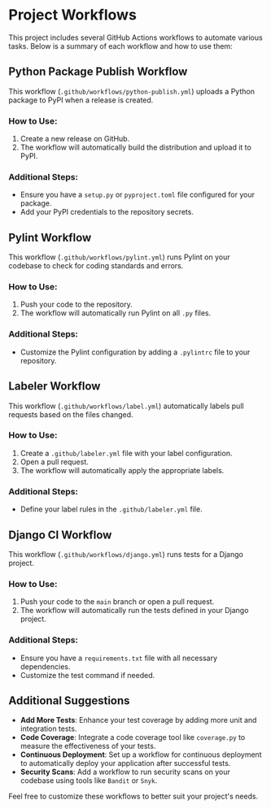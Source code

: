 # Project Workflows

This project includes several GitHub Actions workflows to automate various tasks. Below is a summary of each workflow and how to use them:

## Python Package Publish Workflow

This workflow (`.github/workflows/python-publish.yml`) uploads a Python package to PyPI when a release is created.

### How to Use:
1. Create a new release on GitHub.
2. The workflow will automatically build the distribution and upload it to PyPI.

### Additional Steps:
- Ensure you have a `setup.py` or `pyproject.toml` file configured for your package.
- Add your PyPI credentials to the repository secrets.

## Pylint Workflow

This workflow (`.github/workflows/pylint.yml`) runs Pylint on your codebase to check for coding standards and errors.

### How to Use:
1. Push your code to the repository.
2. The workflow will automatically run Pylint on all `.py` files.

### Additional Steps:
- Customize the Pylint configuration by adding a `.pylintrc` file to your repository.

## Labeler Workflow

This workflow (`.github/workflows/label.yml`) automatically labels pull requests based on the files changed.

### How to Use:
1. Create a `.github/labeler.yml` file with your label configuration.
2. Open a pull request.
3. The workflow will automatically apply the appropriate labels.

### Additional Steps:
- Define your label rules in the `.github/labeler.yml` file.

## Django CI Workflow

This workflow (`.github/workflows/django.yml`) runs tests for a Django project.

### How to Use:
1. Push your code to the `main` branch or open a pull request.
2. The workflow will automatically run the tests defined in your Django project.

### Additional Steps:
- Ensure you have a `requirements.txt` file with all necessary dependencies.
- Customize the test command if needed.

## Additional Suggestions

- **Add More Tests**: Enhance your test coverage by adding more unit and integration tests.
- **Code Coverage**: Integrate a code coverage tool like `coverage.py` to measure the effectiveness of your tests.
- **Continuous Deployment**: Set up a workflow for continuous deployment to automatically deploy your application after successful tests.
- **Security Scans**: Add a workflow to run security scans on your codebase using tools like `Bandit` or `Snyk`.

Feel free to customize these workflows to better suit your project's needs.